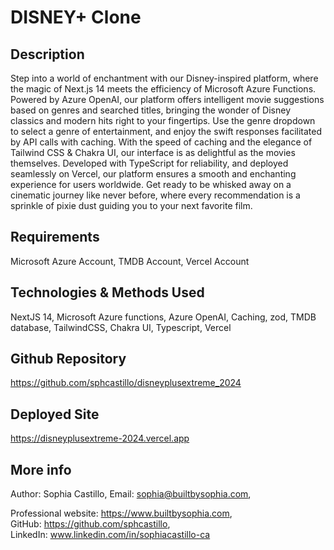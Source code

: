# DISNEY+ Clone

## Description

Step into a world of enchantment with our Disney-inspired platform, where the magic of Next.js 14 meets the efficiency of Microsoft Azure Functions. Powered by Azure OpenAI, our platform offers intelligent movie suggestions based on genres and searched titles, bringing the wonder of Disney classics and modern hits right to your fingertips. Use the genre dropdown to select a genre of entertainment, and enjoy the swift responses facilitated by API calls with caching. With the speed of caching and the elegance of Tailwind CSS & Chakra UI, our interface is as delightful as the movies themselves. Developed with TypeScript for reliability, and deployed seamlessly on Vercel, our platform ensures a smooth and enchanting experience for users worldwide. Get ready to be whisked away on a cinematic journey like never before, where every recommendation is a sprinkle of pixie dust guiding you to your next favorite film.

## Requirements

Microsoft Azure Account, TMDB Account, Vercel Account

## Technologies & Methods Used

NextJS 14, Microsoft Azure functions, Azure OpenAI, Caching, zod, TMDB database, TailwindCSS, Chakra UI, Typescript, Vercel

## Github Repository

https://github.com/sphcastillo/disneyplusextreme_2024

## Deployed Site

https://disneyplusextreme-2024.vercel.app

## More info

Author: Sophia Castillo,
Email: sophia@builtbysophia.com,

Professional website: https://www.builtbysophia.com,
GitHub: https://github.com/sphcastillo,
LinkedIn: www.linkedin.com/in/sophiacastillo-ca